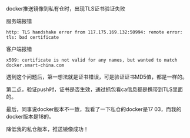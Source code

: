 
docker推送镜像到私有仓时，出现TLS证书验证失败

服务端报错

```
http: TLS handshake error from 117.175.169.132:50994: remote error: tls: bad certificate
```

客户端报错

```
x509: certificate is not valid for any names, but wanted to match docker.smart-china.com
```

遇到这个问题后，第一想法就是证书错误，可是验证证书MD5值，都是一样的。

第二点，验证push时，证书是否生效，通过抓包看ca信息都是携带到TLS里面的。

最后，同事说docker版本不一致，我看了一下私仓的docker是17 03，而我的docker版本是18的。

降低我的私仓版本，推送镜像成功！
